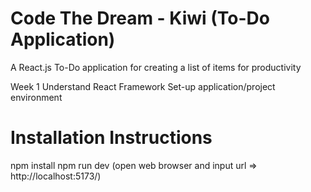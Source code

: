 # Code The Dream - Kiwi (To-Do Application)

A React.js To-Do application for creating a list of items for productivity

Week 1
Understand React Framework
Set-up application/project environment

# Installation Instructions
npm install
npm run dev (open web browser and input url => http://localhost:5173/)
